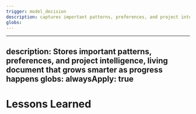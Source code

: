 ```yaml
---
trigger: model_decision
description: captures important patterns, preferences, and project intelligence, living document that grows smarter as progress happens
globs: 
---
```

---
description: Stores important patterns, preferences, and project intelligence, living document that grows smarter as progress happens
globs: 
alwaysApply: true
---
# Lessons Learned

<!-- This is a living document that captures important patterns, preferences, and project intelligence as progress happens. -->
